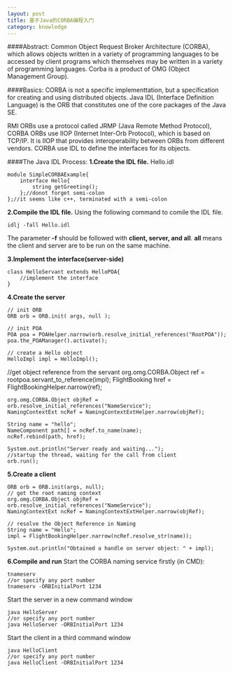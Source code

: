 ```yaml
---
layout: post
title: 基于Java的CORBA编程入门
category: knowledge
---
```

####Abstract:
Common Object Request Broker Architecture (CORBA), which allows objects written in a variety of programming languages to be accessed by client programs which themselves may be written in a variety of programming languages. Corba is a product of OMG (Object Management Group).

<!--more-->
####Basics:
CORBA is not a specific implementtation, but a specification for creating and using distributed objects. Java IDL (Interface Definition Language) is the ORB that constitutes one of the core packages of the Java SE.

RMI ORBs use a protocol called JRMP (Java Remote Method Protocol), CORBA ORBs use IIOP (Internet Inter-Orb Protocol), which is based on TCP/IP. It is IIOP that provides interoperability between ORBs from different vendors. CORBA use IDL to define the interfaces for its objects.

####The Java IDL Process:
**1.Create the IDL file.**
Hello.idl
    
    module SimpleCORBAExample{
        interface Hello{
            string getGreeting();
        };//donot forget semi-colon
    };//it seems like c++, terminated with a semi-colon

**2.Compile the IDL file.**
Using the following command to comile the IDL file.

    idlj -fall Hello.idl
    
The parameter **-f** should be followed with **client, server, and all**. **all** means the client and server are to be run on the same machine.

**3.Implement the interface(server-side)**
    
    class HelloServant extends HelloPOA{
        //implement the interface
    }
    
**4.Create the server**

    // init ORB
    ORB orb = ORB.init( args, null );

	// init POA
	POA poa = POAHelper.narrow(orb.resolve_initial_references("RootPOA"));
	poa.the_POAManager().activate();

    // create a Hello object
    HelloImpl impl = HelloImpl();	
    
   //get object reference from the servant
	org.omg.CORBA.Object ref = rootpoa.servant_to_reference(impl);
	FlightBooking href = FlightBookingHelper.narrow(ref);
			
	org.omg.CORBA.Object objRef = orb.resolve_initial_references("NameService");
	NamingContextExt ncRef = NamingContextExtHelper.narrow(objRef);

    String name = "hello";
	NameComponent path[] = ncRef.to_name(name);
	ncRef.rebind(path, href);
			
	System.out.println("Server ready and waiting...");
	//startup the thread, waiting for the call from client
	orb.run();
	
**5.Create a client**

    ORB orb = ORB.init(args, null);
	// get the root naming context
	org.omg.CORBA.Object objRef = orb.resolve_initial_references("NameService");
	NamingContextExt ncRef = NamingContextExtHelper.narrow(objRef);

	// resolve the Object Reference in Naming
	String name = "Hello";
    impl = FlightBookingHelper.narrow(ncRef.resolve_str(name));

	System.out.println("Obtained a handle on server object: " + impl);
	
**6.Compile and run**
Start the CORBA naming service firstly (in CMD):

    tnameserv
    //or specify any port number
    tnameserv -ORBInitialPort 1234
    
Start the server in a new command window
    
    java HelloServer
    //or specify any port number
    java HelloServer -ORBInitialPort 1234

Start the client in a third command window
    
    java HelloClient
    //or specify any port number
    java HelloClient -ORBInitialPort 1234
